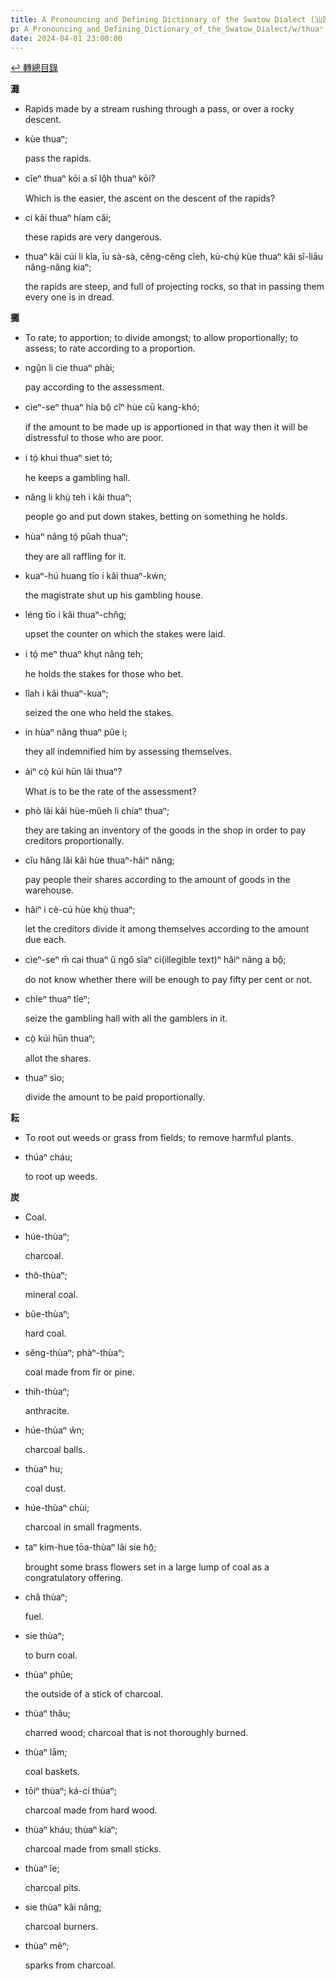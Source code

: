 ```yaml
---
title: A Pronouncing and Defining Dictionary of the Swatow Dialect (汕頭方言音義字典) / thuaⁿ
p: A_Pronouncing_and_Defining_Dictionary_of_the_Swatow_Dialect/w/thuaⁿ
date: 2024-04-01 23:00:00
---
```


[↩️ 轉總目錄](/A_Pronouncing_and_Defining_Dictionary_of_the_Swatow_Dialect)


**灘**
- Rapids made by a stream rushing through a pass, or over a rocky descent.

- kùe thuaⁿ;

  pass the rapids.

- cĭeⁿ thuaⁿ kōi a sĭ lô̤h thuaⁿ kōi?

  Which is the easier, the ascent on the descent of the rapids?

- cí kâi thuaⁿ híam căi;

  these rapids are very dangerous.

- thuaⁿ kâi cúi li kĭa, īu sà-sà, cĕng-cĕng cîeh, kù-chṳ́ kùe thuaⁿ kâi sî-liāu nâng-nâng kiaⁿ;

  the rapids are steep, and full of projecting rocks, so that in passing them every one is in dread.

**攤**
- To rate; to apportion; to divide amongst; to allow proportionally; to assess; to rate according to a proportion.

- ngṳ̂n li cìe thuaⁿ phài;

  pay according to the assessment.

- cìeⁿ-seⁿ thuaⁿ hía bô̤ cîⁿ hùe cū kang-khó;

  if the amount to be made up is apportioned in that way then it will be distressful to those who are poor.

- i tó̤ khui thuaⁿ siet tó;

  he keeps a gambling hall.

- nâng li khṳ̀ teh i kâi thuaⁿ;

  people go and put down stakes, betting on something he holds.

- hùaⁿ nâng tó̤ pûah thuaⁿ;

  they are all raffling for it.

- kuaⁿ-hú huang tīo i kâi thuaⁿ-kẃn;

  the magistrate shut up his gambling house.

- léng tīo i kâi thuaⁿ-chn̂g;

  upset the counter on which the stakes were laid.

- i tó̤ meⁿ thuaⁿ khṳt nâng teh;

  he holds the stakes for those who bet.

- lîah i kâi thuaⁿ-kuaⁿ;

  seized the one who held the stakes.

- in hùaⁿ nâng thuaⁿ pûe i;

  they all indemnified him by assessing themselves.

- àiⁿ cò̤ kúi hūn lâi thuaⁿ?

  What is to be the rate of the assessment?

- phò lăi kâi hùe-mûeh li chíaⁿ thuaⁿ;

  they are taking an inventory of the goods in the shop in order to pay creditors proportionally.

- cĭu hâng lăi kâi hùe thuaⁿ-hâiⁿ nâng;

  pay people their shares according to the amount of goods in the warehouse.

- hâiⁿ i cè-cú hùe khṳ̀ thuaⁿ;

  let the creditors divide it among themselves according to the amount due each.

- cìeⁿ-seⁿ m̄ cai thuaⁿ ŭ ngŏ sîaⁿ ci(illegible text)ⁿ hâiⁿ nâng a bô̤;

  do not know whether there will be enough to pay fifty per cent or not.

- chíeⁿ thuaⁿ tîeⁿ;

  seize the gambling hall with all the gamblers in it.

- cò̤ kúi hūn thuaⁿ;

  allot the shares.

- thuaⁿ sìo;

  divide the amount to be paid proportionally.

**耘**
- To root out weeds or grass from fields; to remove harmful plants.

- thúaⁿ cháu;

  to root up weeds.

**炭**
- Coal.

- húe-thùaⁿ;

  charcoal.

- thô-thùaⁿ;

  mineral coal.

- bûe-thùaⁿ;

  hard coal.

- sêng-thùaⁿ; phàⁿ-thùaⁿ;

  coal made from fir or pine.

- thih-thùaⁿ;

  anthracite.

- húe-thùaⁿ ŵn;

  charcoal balls.

- thùaⁿ hu;

  coal dust.

- húe-thùaⁿ chùi;

  charcoal in small fragments.

- taⁿ kim-hue tōa-thùaⁿ lâi sie hō̤;

  brought some brass flowers set in a large lump of coal as a congratulatory offering.

- châ thùaⁿ;

  fuel.

- sie thùaⁿ;

  to burn coal.

- thùaⁿ phûe;

  the outside of a stick of charcoal.

- thùaⁿ thâu;

  charred wood; charcoal that is not thoroughly burned.

- thùaⁿ lām;

  coal baskets.

- tōiⁿ thùaⁿ; ká-cí thùaⁿ;

  charcoal made from hard wood.

- thùaⁿ kháu; thùaⁿ kíaⁿ;

  charcoal made from small sticks.

- thùaⁿ îe;

  charcoal pits.

- sie thùaⁿ kâi nâng;

  charcoal burners.

- thùaⁿ mêⁿ;

  sparks from charcoal.